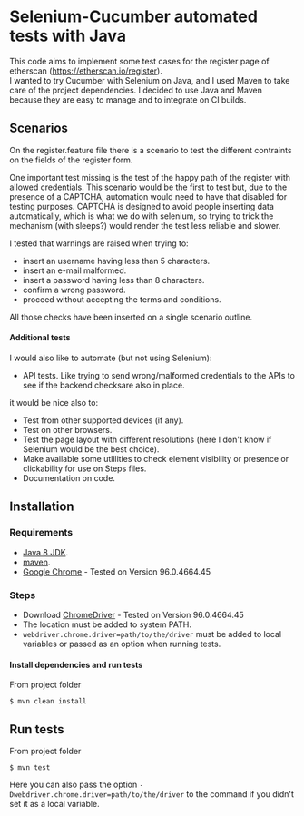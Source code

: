 # Selenium-Cucumber automated tests with Java #

This code aims to implement some test cases for the register page of etherscan (https://etherscan.io/register).  
I wanted to try Cucumber with Selenium on Java, and I used Maven to take care of the project dependencies. I decided to use Java and Maven because they are easy to manage and to integrate on CI builds. 

## Scenarios ##
On the register.feature file there is a scenario to test the different contraints on the fields of the register form.

One important test missing is the test of the happy path of the register with allowed credentials. This scenario would be the first to test but, due to the presence of a CAPTCHA, automation would need to have that disabled for testing purposes. CAPTCHA is designed to avoid people inserting data automatically, which is what we do with selenium, so trying to trick the mechanism (with sleeps?) would render the test less reliable and slower.

I tested that warnings are raised when trying to:

- insert an username having less than 5 characters.
- insert an e-mail malformed.
- insert a password having less than 8 characters.
- confirm a wrong password.
- proceed without accepting the terms and conditions. 

All those checks have been inserted on a single scenario outline.  

#### Additional tests ####
I would also like to automate (but not using Selenium):
* API tests. Like trying to send wrong/malformed credentials to the APIs to see if the backend checksare also in place.

it would be nice also to:
* Test from other supported devices (if any).
* Test on other browsers.
* Test the page layout with different resolutions (here I don't know if Selenium would be the best choice).
* Make available some utlilities to check element visibility or presence or clickability for use on Steps files.
* Documentation on code.


## Installation ##

### Requirements ###

* [Java 8 JDK](https://www.oracle.com/technetwork/java/javase/downloads/jdk8-downloads-2133151.html).
* [maven](https://maven.apache.org/download.cgi).
* [Google Chrome](https://www.google.com/chrome) - Tested on Version 96.0.4664.45

### Steps ###
* Download [ChromeDriver](http://chromedriver.chromium.org) - Tested on Version 96.0.4664.45
* The location must be added to system PATH.
* `webdriver.chrome.driver=path/to/the/driver` must be added to local variables or passed as an option when running tests.


#### Install dependencies and run tests ####
From project folder

```console
$ mvn clean install
```

## Run tests ##
From project folder

```console
$ mvn test
```
  
Here you can also pass the option `-Dwebdriver.chrome.driver=path/to/the/driver` to the command if you didn't set it as a local variable.


